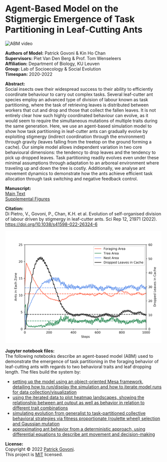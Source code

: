 # Agent-Based Model on the Stigmergic Emergence of Task Partitioning in Leaf-Cutting Ants

![ABM video](./title_video.gif)

**Authors of Model:** Patrick Govoni & Kin Ho Chan <br>
**Supervisors:** Piet Van Den Berg & Prof. Tom Wenseleers <br>
**Affiliation:** Department of Biology, KU Leuven <br>
**Group:** Lab of Socioecology & Social Evolution <br>
**Timespan:** 2020-2022

**Abstract:** <br>
Social insects owe their widespread success to their ability to efficiently coordinate behaviour to carry out complex tasks. Several leaf-cutter ant species employ an advanced type of division of labour known as task partitioning, where the task of retrieving leaves is distributed between workers that cut and drop and those that collect the fallen leaves. It is not entirely clear how such highly coordinated behaviour can evolve, as it would seem to require the simultaneous mutations of multiple traits during the same generation. Here, we use an agent-based simulation model to show how task partitioning in leaf-cutter ants can gradually evolve by exploiting stigmergy (indirect coordination through the environment) through gravity (leaves falling from the treetop on the ground forming a cache). Our simple model allows independent variation in two core behavioural dimensions: the tendency to drop leaves and the tendency to pick up dropped leaves. Task partitioning readily evolves even under these minimal assumptions through adaptation to an arboreal environment where traveling up and down the tree is costly. Additionally, we analyse ant movement dynamics to demonstrate how the ants achieve efficient task allocation through task switching and negative feedback control.

**Manuscript:** <br>
[Main Text](https://www.nature.com/articles/s41598-022-26324-6) <br>
[Supplemental Figures](https://static-content.springer.com/esm/art%3A10.1038%2Fs41598-022-26324-6/MediaObjects/41598_2022_26324_MOESM1_ESM.docx)

**Citation:** <br>
Di Pietro, V., Govoni, P., Chan, K.H. et al. Evolution of self-organised division of labour driven by stigmergy in leaf-cutter ants. Sci Rep 12, 21971 (2022). https://doi.org/10.1038/s41598-022-26324-6

![collective dynamics plot](./title_figure_dynamics.png)

**Jupyter notebook files:** <br>
The following notebooks describe an agent-based model (ABM) used to demonstrate the emergence of task partitioning in the foraging behavior of leaf-cutting ants with regards to two behavioral traits and leaf dropping length. The files build the system by:

- [setting up the model using an object-oriented Mesa framework, detailing how to run/display the simulation and how to iterate model runs for data collection/visualization](https://nbviewer.org/github/pgovoni21/ants-task-partitioning-ABM/blob/main/ABM.ipynb)
- [using the iterated data to plot heatmap landscapes, showing the relationship between ant output as well as behavior in relation to different trait combinations](https://nbviewer.org/github/pgovoni21/ants-task-partitioning-ABM/blob/main/landscapes.ipynb)
- [simulating evolution from generalist to task-partitioned collective behavioral strategies via fitness proportionate (roulette wheel) selection and Gaussian mutation](https://nbviewer.org/github/pgovoni21/ants-task-partitioning-ABM/blob/main/evolution.ipynb)
- [approximating ant behavior from a deterministic approach, using differential equations to describe ant movement and decision-making](https://nbviewer.org/github/pgovoni21/ants-task-partitioning-ABM/blob/main/deterministic-approx.ipynb)

**License:** <br>
Copyright © 2022 [Patrick Govoni](https://github.com/pgovoni21). <br>
This project is [MIT](https://github.com/pgovoni21/ABKinase-bistability-traveling-front-dynamics/blob/main/LICENSE) licensed.

